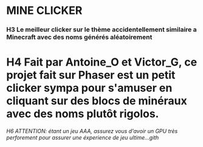 # MINE CLICKER

### H3 Le meilleur clicker sur le thème accidentellement similaire a Minecraft avec des noms générés aléatoirement

# H4 Fait par Antoine_O et Victor_G, ce projet fait sur Phaser est un petit clicker sympa pour s'amuser en cliquant sur des blocs de minéraux avec des noms plutôt rigolos.

###### H6 ATTENTION: étant un jeu AAA, assurez vous d'avoir un GPU très perforement pour assurer une éxperience de jeu ultime...gith
